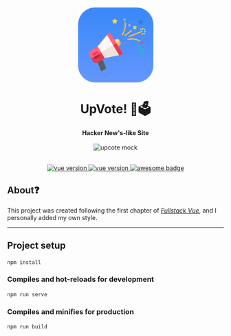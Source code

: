 <div align="center">
  <br>
  <img
    alt="Upvote logo"
    src="_docs/upvote-logo.png"
    width=175px
  />
  <h1>UpVote! 💯🗳</h1>
  <strong>Hacker New's-like Site</strong>
  <br/>
  <br/>
  <img
    alt="upcote mock"
    src="_docs/upvote-mock.png"
    width=750px
  />
  <br/>
</div>
<br/>
 <p align="center">
  <a href="https://vuejs.org/">
    <img src="https://img.shields.io/badge/Vue-2.5.17-brightgreen.svg" alt="vue version"/>
  </a>
   <a href="https://bulma.io/">
    <img src="https://img.shields.io/badge/Bulma-0.7.2-blue.svg" alt="vue version"/>
  </a>
  <a href="#">
    <img src="https://cdn.rawgit.com/sindresorhus/awesome/d7305f38d29fed78fa85652e3a63e154dd8e8829/media/badge.svg" alt="awesome badge"/>
  </a>
  
</div>

## About❓️
This project was created following the first chapter of [_Fullstack Vue_][1], and I personally added my own style.

[1]: https://www.fullstack.io/vue/

<hr>

## Project setup
```
npm install
```

### Compiles and hot-reloads for development
```
npm run serve
```

### Compiles and minifies for production
```
npm run build
```
